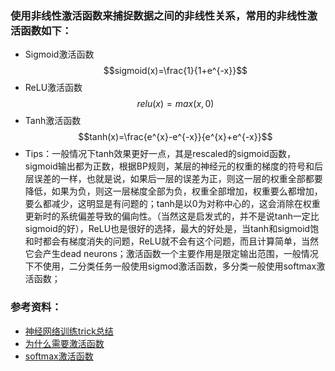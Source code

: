 ### 使用非线性激活函数来捕捉数据之间的非线性关系，常用的非线性激活函数如下：
- Sigmoid激活函数
  $$sigmoid(x)=\frac{1}{1+e^{-x}}$$
- ReLU激活函数
  $$relu(x)=max(x,0)$$
- Tanh激活函数
  $$tanh(x)=\frac{e^{x}-e^{-x}}{e^{x}+e^{-x}}$$
- Tips：一般情况下tanh效果更好一点，其是rescaled的sigmoid函数，sigmoid输出都为正数，根据BP规则，某层的神经元的权重的梯度的符号和后层误差的一样，也就是说，如果后一层的误差为正，则这一层的权重全部都要降低，如果为负，则这一层梯度全部为负，权重全部增加，权重要么都增加，要么都减少，这明显是有问题的；tanh是以0为对称中心的，这会消除在权重更新时的系统偏差导致的偏向性。（当然这是启发式的，并不是说tanh一定比sigmoid的好），ReLU也是很好的选择，最大的好处是，当tanh和sigmoid饱和时都会有梯度消失的问题，ReLU就不会有这个问题，而且计算简单，当然它会产生dead neurons；激活函数一个主要作用是限定输出范围，一般情况下不使用，二分类任务一般使用sigmod激活函数，多分类一般使用softmax激活函数；

### 参考资料：
- [神经网络训练trick总结](https://mp.weixin.qq.com/s/QfSzmQT1XcZGphrD-z0qKA)
- [为什么需要激活函数](https://mp.weixin.qq.com/s/UCSHqG6o6PqxQ3p5EjTJzw)
- [softmax激活函数](https://mp.weixin.qq.com/s/KaJGNZ8x9CtsSFDQYcYq-w)
  

